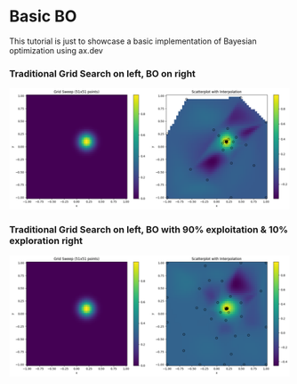 # Basic BO
This tutorial is just to showcase a basic implementation of Bayesian optimization using ax.dev

### Traditional Grid Search on left, BO on right

![top view](figures/output_1.png)

### Traditional Grid Search on left, BO with 90% exploitation & 10% exploration right

![top view](figures/output_2.png)


